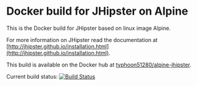 Docker build for JHipster on Alpine
================================

This is the Docker build for JHipster based on linux image Alpine.

For more information on JHipster read the documentation at [http://jhipster.github.io/installation.html](http://jhipster.github.io/installation.html).

This build is available on the Docker hub at [typhoon51280/alpine-jhipster](https://hub.docker.com/r/typhoon51280/alpine-jhipster/).

Current build status: [![Build Status](https://travis-ci.org/typhoon51280/alpine-jhipster.svg?branch=master)](https://travis-ci.org/typhoon51280/alpine-jhipster)